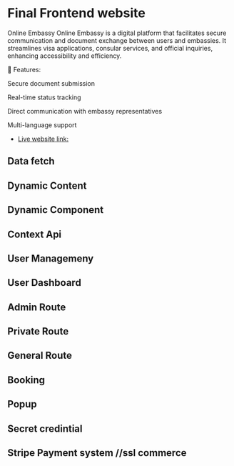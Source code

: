 # Final Frontend website

Online Embassy
Online Embassy is a digital platform that facilitates secure communication and document exchange between users and embassies. It streamlines visa applications, consular services, and official inquiries, enhancing accessibility and efficiency.

🚀 Features:

Secure document submission

Real-time status tracking

Direct communication with embassy representatives

Multi-language support

- [Live website link:](https://vercel.app) 

## Data fetch
## Dynamic Content
## Dynamic Component
## Context Api
## User Managemeny
## User Dashboard
## Admin Route
## Private Route
## General Route
## Booking
## Popup
## Secret credintial
## Stripe Payment system //ssl commerce

